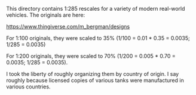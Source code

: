 This directory contains 1:285 rescales for a variety of modern
real-world vehicles. The originals are here:

https://www.thingiverse.com/m_bergman/designs

For 1:100 originals, they were scaled to 35% (1/100 = 0.01 * 0.35 =
0.0035; 1/285 = 0.0035)

For 1:200 originals, they were scaled to 70% (1/200 = 0.005 * 0.70 =
0.0035; 1/285 = 0.0035).

I took the liberty of roughly organizing them by country of origin. I
say roughly because licensed copies of various tanks were manufactured
in various countries.
